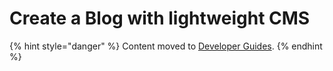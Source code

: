 # Create a Blog with lightweight CMS

{% hint style="danger" %}
Content moved to [Developer Guides](https://www.moltin.com/developer/guides/create-a-blog-schema-with-flows). 
{% endhint %}

### 



